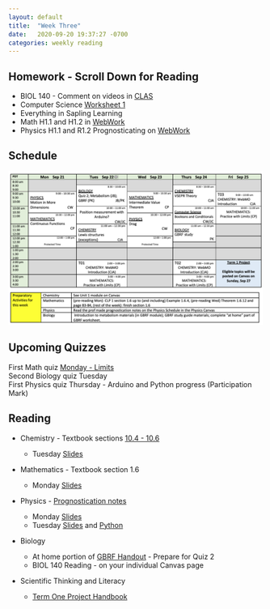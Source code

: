 ```yaml
---
layout: default
title:  "Week Three"
date:   2020-09-20 19:37:27 -0700
categories: weekly reading
---
```


## Homework - Scroll Down for Reading
- BIOL 140 - Comment on videos in [CLAS](https://clas2.arts.ubc.ca/science)
- Computer Science [Worksheet 1](https://canvas.ubc.ca/courses/62922/assignments/607511?module_item_id=2238689)  
- Everything in Sapling Learning 
- Math H1.1 and H1.2 in [WebWork](https://webwork.elearning.ubc.ca/webwork2/2020W1-2_SCIE_010_001/quiz_mode/MATH_Quiz_1/?effectiveUser=F9KXN5EOGI06&user=F9KXN5EOGI06&key=xSfJwqhlWxWfeMVlcwSieBZfajmyhvso)
- Physics H1.1 and R1.2 Prognosticating on [WebWork](https://webwork.elearning.ubc.ca/webwork2/2020W1-2_SCIE_010_001/quiz_mode/MATH_Quiz_1/?effectiveUser=F9KXN5EOGI06&user=F9KXN5EOGI06&key=xSfJwqhlWxWfeMVlcwSieBZfajmyhvso)

## Schedule

![Week Three Schedule](/assets/w3schedule.png)

## Upcoming Quizzes

First Math quiz [Monday - Limits](https://webwork.elearning.ubc.ca/webwork2/2020W1-2_SCIE_010_001/quiz_mode/MATH_Quiz_1/?effectiveUser=F9KXN5EOGI06&user=F9KXN5EOGI06&key=xSfJwqhlWxWfeMVlcwSieBZfajmyhvso)  
Second Biology quiz Tuesday  
First Physics quiz Thursday - Arduino and Python progress (Participation Mark)

## Reading

- Chemistry - Textbook sections [10.4 - 10.6](https://chem.libretexts.org/Bookshelves/General_Chemistry/Map%3A_General_Chemistry_%28Petrucci_et_al.%29/10%3A_Chemical_Bonding_I%3A_Basic_Concepts)
	- Tuesday [Slides](https://canvas.ubc.ca/courses/62920/files/9653726/download?wrap=1)

- Mathematics - Textbook section 1.6
	- Monday [Slides](https://canvas.ubc.ca/courses/62921/files/9740324/download?wrap=1)

- Physics - [Prognostication notes](https://canvas.ubc.ca/courses/62922/files/9590019/download?wrap=1)
	- Monday [Slides](https://canvas.ubc.ca/courses/62922/files/9701834/download)
	- Tuesday [Slides](https://canvas.ubc.ca/courses/62922/files/9750649/download) and [Python](https://canvas.ubc.ca/courses/62922/files/9751065/download)

- Biology 
	- At home portion of [GBRF Handout](https://canvas.ubc.ca/courses/62806/files/9176463/download?wrap=1) - Prepare for Quiz 2
	- BIOL 140 Reading - on your individual Canvas page
- Scientific Thinking and Literacy
	- [Term One Project Handbook](https://canvas.ubc.ca/courses/62807/files/9663802/download?download_frd=1)